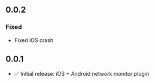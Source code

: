 ## 0.0.2
### Fixed
- Fixed iOS crash

## 0.0.1

- ✅ Initial release: iOS + Android network monitor plugin

